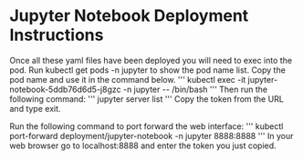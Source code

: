 # Jupyter Notebook Deployment Instructions

Once all these yaml files have been deployed you will need to exec into the pod. Run kubectl get pods -n jupyter to show the pod name list. Copy the pod name and use it in the command below.
'''
kubectl exec -it jupyter-notebook-5ddb76d6d5-j8gzc -n jupyter -- /bin/bash
'''
Then run the following command:
'''
jupyter server list
'''
Copy the token from the URL and type exit.

Run the following command to port forward the web interface:
'''
kubectl port-forward deployment/jupyter-notebook -n jupyter 8888:8888
'''
In your web browser go to localhost:8888 and enter the token you just copied.